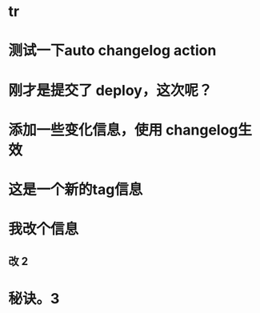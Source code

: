 # tr

# 测试一下auto changelog action


# 刚才是提交了 deploy，这次呢？


# 添加一些变化信息，使用 changelog生效


# 这是一个新的tag信息

#  我改个信息

## 改 2

# 秘诀。3
